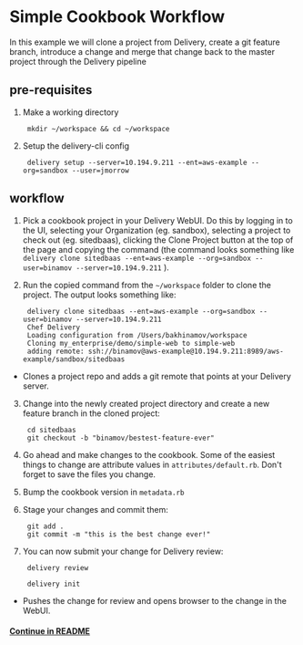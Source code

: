 # Simple Cookbook Workflow

In this example we will clone a project from Delivery, create a git feature branch, introduce a change and merge that change back to the master project through the Delivery pipeline

## pre-requisites

1. Make a working directory

        mkdir ~/workspace && cd ~/workspace

2. Setup the delivery-cli config

        delivery setup --server=10.194.9.211 --ent=aws-example --org=sandbox --user=jmorrow

## workflow
1. Pick a cookbook project in your Delivery WebUI. Do this by logging in to the UI, selecting your Organization (eg. sandbox), selecting a project to check out (eg. sitedbaas), clicking the Clone Project button at the top of the page and copying the command (the command looks something like `delivery clone sitedbaas --ent=aws-example --org=sandbox --user=binamov --server=10.194.9.211` ).

2. Run the copied command from the `~/workspace` folder to clone the project. The output looks something like:

        delivery clone sitedbaas --ent=aws-example --org=sandbox --user=binamov --server=10.194.9.211
        Chef Delivery
        Loading configuration from /Users/bakhinamov/workspace
        Cloning my_enterprise/demo/simple-web to simple-web
        adding remote: ssh://binamov@aws-example@10.194.9.211:8989/aws-example/sandbox/sitedbaas
  * Clones a project repo and adds a git remote that points at your Delivery server.

3. Change into the newly created project directory and create a new feature branch in the cloned project:

        cd sitedbaas
        git checkout -b "binamov/bestest-feature-ever"

4. Go ahead and make changes to the cookbook. Some of the easiest things to change are attribute values in `attributes/default.rb`. Don't forget to save the files you change.

5. Bump the cookbook version in `metadata.rb`

6. Stage your changes and commit them:

        git add .
        git commit -m "this is the best change ever!"

7. You can now submit your change for Delivery review:

        delivery review

        delivery init
  * Pushes the change for review and opens browser to
    the change in the WebUI.

#### [Continue in README](README.md)
